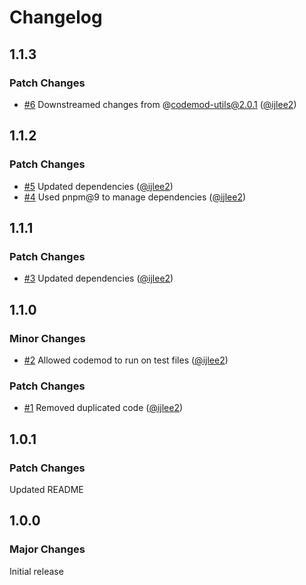 # Changelog

## 1.1.3

### Patch Changes

- [#6](https://github.com/ijlee2/ember-codemod-remove-inject-as-service/pull/6) Downstreamed changes from @codemod-utils@2.0.1 ([@ijlee2](https://github.com/ijlee2))

## 1.1.2

### Patch Changes

- [#5](https://github.com/ijlee2/ember-codemod-remove-inject-as-service/pull/5) Updated dependencies ([@ijlee2](https://github.com/ijlee2))
- [#4](https://github.com/ijlee2/ember-codemod-remove-inject-as-service/pull/4) Used pnpm@9 to manage dependencies ([@ijlee2](https://github.com/ijlee2))

## 1.1.1

### Patch Changes

- [#3](https://github.com/ijlee2/ember-codemod-remove-inject-as-service/pull/3) Updated dependencies ([@ijlee2](https://github.com/ijlee2))

## 1.1.0

### Minor Changes

- [#2](https://github.com/ijlee2/ember-codemod-remove-inject-as-service/pull/2) Allowed codemod to run on test files ([@ijlee2](https://github.com/ijlee2))

### Patch Changes

- [#1](https://github.com/ijlee2/ember-codemod-remove-inject-as-service/pull/1) Removed duplicated code ([@ijlee2](https://github.com/ijlee2))

## 1.0.1

### Patch Changes

Updated README

## 1.0.0

### Major Changes

Initial release
